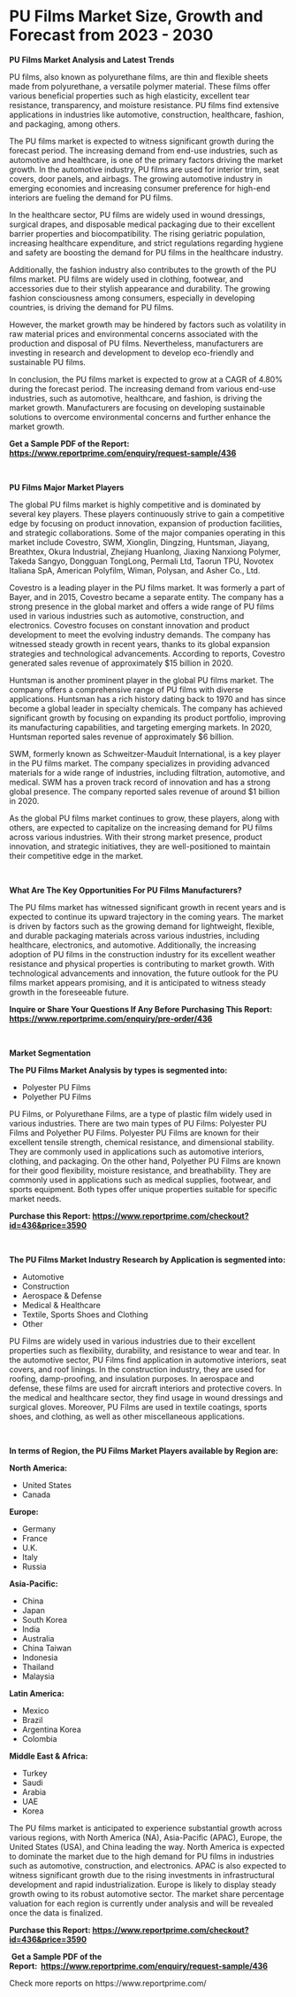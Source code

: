 <p><h1>PU Films Market Size, Growth and Forecast from 2023 - 2030</h1></p><p><strong>PU Films Market Analysis and Latest Trends</strong></p>
<p><p>PU films, also known as polyurethane films, are thin and flexible sheets made from polyurethane, a versatile polymer material. These films offer various beneficial properties such as high elasticity, excellent tear resistance, transparency, and moisture resistance. PU films find extensive applications in industries like automotive, construction, healthcare, fashion, and packaging, among others.</p><p>The PU films market is expected to witness significant growth during the forecast period. The increasing demand from end-use industries, such as automotive and healthcare, is one of the primary factors driving the market growth. In the automotive industry, PU films are used for interior trim, seat covers, door panels, and airbags. The growing automotive industry in emerging economies and increasing consumer preference for high-end interiors are fueling the demand for PU films.</p><p>In the healthcare sector, PU films are widely used in wound dressings, surgical drapes, and disposable medical packaging due to their excellent barrier properties and biocompatibility. The rising geriatric population, increasing healthcare expenditure, and strict regulations regarding hygiene and safety are boosting the demand for PU films in the healthcare industry.</p><p>Additionally, the fashion industry also contributes to the growth of the PU films market. PU films are widely used in clothing, footwear, and accessories due to their stylish appearance and durability. The growing fashion consciousness among consumers, especially in developing countries, is driving the demand for PU films.</p><p>However, the market growth may be hindered by factors such as volatility in raw material prices and environmental concerns associated with the production and disposal of PU films. Nevertheless, manufacturers are investing in research and development to develop eco-friendly and sustainable PU films.</p><p>In conclusion, the PU films market is expected to grow at a CAGR of 4.80% during the forecast period. The increasing demand from various end-use industries, such as automotive, healthcare, and fashion, is driving the market growth. Manufacturers are focusing on developing sustainable solutions to overcome environmental concerns and further enhance the market growth.</p></p>
<p><strong>Get a Sample PDF of the Report:&nbsp; <a href="https://www.reportprime.com/enquiry/request-sample/436">https://www.reportprime.com/enquiry/request-sample/436</a></strong></p>
<p>&nbsp;</p>
<p><strong>PU Films Major Market Players</strong></p>
<p><p>The global PU films market is highly competitive and is dominated by several key players. These players continuously strive to gain a competitive edge by focusing on product innovation, expansion of production facilities, and strategic collaborations. Some of the major companies operating in this market include Covestro, SWM, Xionglin, Dingzing, Huntsman, Jiayang, Breathtex, Okura Industrial, Zhejiang Huanlong, Jiaxing Nanxiong Polymer, Takeda Sangyo, Dongguan TongLong, Permali Ltd, Taorun TPU, Novotex Italiana SpA, American Polyfilm, Wiman, Polysan, and Asher Co., Ltd.</p><p>Covestro is a leading player in the PU films market. It was formerly a part of Bayer, and in 2015, Covestro became a separate entity. The company has a strong presence in the global market and offers a wide range of PU films used in various industries such as automotive, construction, and electronics. Covestro focuses on constant innovation and product development to meet the evolving industry demands. The company has witnessed steady growth in recent years, thanks to its global expansion strategies and technological advancements. According to reports, Covestro generated sales revenue of approximately $15 billion in 2020.</p><p>Huntsman is another prominent player in the global PU films market. The company offers a comprehensive range of PU films with diverse applications. Huntsman has a rich history dating back to 1970 and has since become a global leader in specialty chemicals. The company has achieved significant growth by focusing on expanding its product portfolio, improving its manufacturing capabilities, and targeting emerging markets. In 2020, Huntsman reported sales revenue of approximately $6 billion.</p><p>SWM, formerly known as Schweitzer-Mauduit International, is a key player in the PU films market. The company specializes in providing advanced materials for a wide range of industries, including filtration, automotive, and medical. SWM has a proven track record of innovation and has a strong global presence. The company reported sales revenue of around $1 billion in 2020.</p><p>As the global PU films market continues to grow, these players, along with others, are expected to capitalize on the increasing demand for PU films across various industries. With their strong market presence, product innovation, and strategic initiatives, they are well-positioned to maintain their competitive edge in the market.</p></p>
<p>&nbsp;</p>
<p><strong>What Are The Key Opportunities For PU Films Manufacturers?</strong></p>
<p><p>The PU films market has witnessed significant growth in recent years and is expected to continue its upward trajectory in the coming years. The market is driven by factors such as the growing demand for lightweight, flexible, and durable packaging materials across various industries, including healthcare, electronics, and automotive. Additionally, the increasing adoption of PU films in the construction industry for its excellent weather resistance and physical properties is contributing to market growth. With technological advancements and innovation, the future outlook for the PU films market appears promising, and it is anticipated to witness steady growth in the foreseeable future.</p></p>
<p><strong>Inquire or Share Your Questions If Any Before Purchasing This Report: <a href="https://www.reportprime.com/enquiry/pre-order/436">https://www.reportprime.com/enquiry/pre-order/436</a></strong></p>
<p>&nbsp;</p>
<p><strong>Market Segmentation</strong></p>
<p><strong>The PU Films Market Analysis by types is segmented into:</strong></p>
<p><ul><li>Polyester PU Films</li><li>Polyether PU Films</li></ul></p>
<p><p>PU Films, or Polyurethane Films, are a type of plastic film widely used in various industries. There are two main types of PU Films: Polyester PU Films and Polyether PU Films. Polyester PU Films are known for their excellent tensile strength, chemical resistance, and dimensional stability. They are commonly used in applications such as automotive interiors, clothing, and packaging. On the other hand, Polyether PU Films are known for their good flexibility, moisture resistance, and breathability. They are commonly used in applications such as medical supplies, footwear, and sports equipment. Both types offer unique properties suitable for specific market needs.</p></p>
<p><strong>Purchase this Report:&nbsp;<a href="https://www.reportprime.com/checkout?id=436&price=3590">https://www.reportprime.com/checkout?id=436&price=3590</a></strong></p>
<p>&nbsp;</p>
<p><strong>The PU Films Market Industry Research by Application is segmented into:</strong></p>
<p><ul><li>Automotive</li><li>Construction</li><li>Aerospace & Defense</li><li>Medical & Healthcare</li><li>Textile, Sports Shoes and Clothing</li><li>Other</li></ul></p>
<p><p>PU Films are widely used in various industries due to their excellent properties such as flexibility, durability, and resistance to wear and tear. In the automotive sector, PU Films find application in automotive interiors, seat covers, and roof linings. In the construction industry, they are used for roofing, damp-proofing, and insulation purposes. In aerospace and defense, these films are used for aircraft interiors and protective covers. In the medical and healthcare sector, they find usage in wound dressings and surgical gloves. Moreover, PU Films are used in textile coatings, sports shoes, and clothing, as well as other miscellaneous applications.</p></p>
<p>&nbsp;</p>
<p><strong>In terms of Region, the PU Films Market Players available by Region are:</strong></p>
<p>
    <p> <strong> North America: </strong>
        <ul>
            <li>United States</li>
            <li>Canada</li>
        </ul>
        </p> 
    <p> <strong> Europe: </strong>
        <ul>
            <li>Germany</li>
            <li>France</li>
            <li>U.K.</li>
            <li>Italy</li>
            <li>Russia</li>
        </ul>
        </p> 
    <p> <strong> Asia-Pacific: </strong>
        <ul>
            <li>China</li>
            <li>Japan</li>
            <li>South Korea</li>
            <li>India</li>
            <li>Australia</li>
            <li>China Taiwan</li>
            <li>Indonesia</li>
            <li>Thailand</li>
            <li>Malaysia</li>
        </ul>
        </p> 
    <p> <strong> Latin America: </strong>
        <ul>
            <li>Mexico</li>
            <li>Brazil</li>
            <li>Argentina Korea</li>
            <li>Colombia</li>
        </ul>
        </p> 
    <p> <strong> Middle East & Africa: </strong>
        <ul>
            <li>Turkey</li>
            <li>Saudi</li>
            <li>Arabia</li>
            <li>UAE</li>
            <li>Korea</li>
        </ul>
    </p>
    </p>
<p><p>The PU films market is anticipated to experience substantial growth across various regions, with North America (NA), Asia-Pacific (APAC), Europe, the United States (USA), and China leading the way. North America is expected to dominate the market due to the high demand for PU films in industries such as automotive, construction, and electronics. APAC is also expected to witness significant growth due to the rising investments in infrastructural development and rapid industrialization. Europe is likely to display steady growth owing to its robust automotive sector. The market share percentage valuation for each region is currently under analysis and will be revealed once the data is finalized.</p></p>
<p><strong>Purchase this Report: <a href="https://www.reportprime.com/checkout?id=436&price=3590">https://www.reportprime.com/checkout?id=436&price=3590</a></strong></p>
<p>&nbsp;<strong>Get a Sample PDF of the Report:&nbsp;&nbsp;<a href="https://www.reportprime.com/enquiry/request-sample/436">https://www.reportprime.com/enquiry/request-sample/436</a></strong></p>
<p><strong></strong></p>
<p>Check more reports on https://www.reportprime.com/</p>